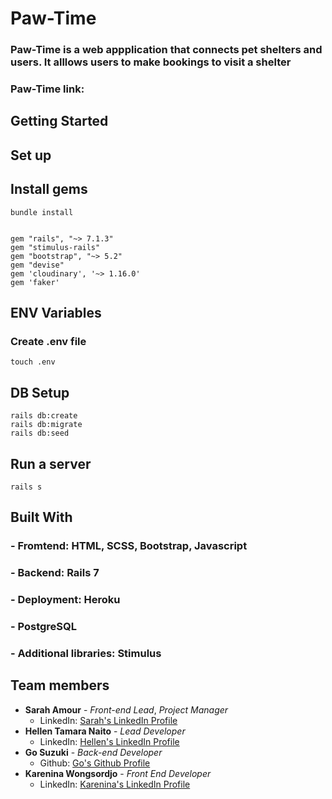 # Paw-Time
### Paw-Time is a web appplication that connects pet shelters and users. It alllows users to make bookings to visit a shelter</p>
### Paw-Time link: 

## Getting Started

## Set up
## Install gems
`bundle install`

```

gem "rails", "~> 7.1.3"
gem "stimulus-rails"
gem "bootstrap", "~> 5.2"
gem "devise"
gem 'cloudinary', '~> 1.16.0'
gem 'faker'
```


## ENV Variables
### Create .env file
`touch .env`

## DB Setup
 ```
 rails db:create
 rails db:migrate
 rails db:seed
```
## Run a server
`rails s`

## Built With
### - Fromtend: HTML, SCSS, Bootstrap, Javascript
### - Backend: Rails 7
### - Deployment: Heroku
### - PostgreSQL
### - Additional libraries: Stimulus

## Team members
- **Sarah Amour** - *Front-end Lead*, *Project Manager*
  - LinkedIn: [Sarah's LinkedIn Profile](https://www.linkedin.com/in/sarah-amour-3779aa175/)
- **Hellen Tamara Naito** - *Lead Developer*
  - LinkedIn: [Hellen's LinkedIn Profile](https://www.linkedin.com/in/hellen-tamara-naito/)
- **Go Suzuki** - *Back-end Developer*
  - Github: [Go's Github Profile](https://github.com/gosuz)
- **Karenina Wongsordjo** - *Front End Developer*
  - LinkedIn: [Karenina's LinkedIn Profile](https://www.linkedin.com/in/karenina-wongsordjo-b38501176/)




